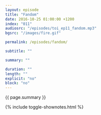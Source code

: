 ```yaml
---
layout: episode
title: "Fandom"
date: 2016-10-25 01:00:00 +1200
index: "011"
audiosrc: "/episodes/toi_ep11_fandom.mp3"
bgsrc: "/images/fire.gif"

permalink: /episodes/fandom/

subtitle: ""

summary: ""

duration: ""
length: ""
explicit: "no"
block: "no" 
---
```

<section class="summary" markdown="1">

{{ page.summary }}

</section>

{% include toggle-shownotes.html %}

<section id="shownotes" class="hidden" markdown="1">


</section>

